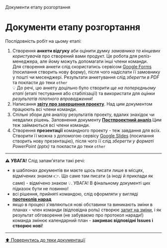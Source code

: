 Документи етапу розгортання
# Документи етапу розгортання

Послідовність робіт на цьому етапі:

1. Створення **анкети відгуку** аби оцінити думку *замовника та кінцевих користувачів* про створений вами продукт. Це робота для реліз-менеджера, але йому можуть допомагати інші члени команди. <br>Для створення анкети слід скористатись сервісом [Google Forms](https://forms.new/) (посилання створить нову форму), після чого надіслати її замовнику у пошті чи месенджері. Результати анкетування слід *зберегти в PDF* та покласти до теки ````other```` <br>:bulb: До речі, цю анкету доцільно було створити *ще на попередньому етапі* (етапі тестування або стабілізації) та використати для *оцінки результатів пілотного впровадження*! 
2. Написання [**звіту про завершення проекту**](../docs/5.Deploying/Звіт%20про%20завершення.md). Над цим документом працюють всі члени команди.
3. Спільні збори для аналізу результатів проекту, вдалих знахідок чи невдалих рішень. Заповнення документу [**Постпроектний аналіз**](../docs/5.Deploying/Постпроектний.md).Цим теж займаються всі члени команди.
4. Створення **презентації** командного проекту - теж завдання для всіх. Створити її можна з допомогою сервісу [Google Slides](http://slides.new) (посилання створить нову презентацію), після чого її слід *зберегти у форматі PowerPoint (pptx)* та покласти до теки ````other````
---

:warning: **УВАГА!**
Слід запам'ятати такі речі:
* в шаблонах документів ви маєте щось писати лише в місцях, відмічених знаком :point_right:. Що саме там писати (а іноді й приклади як саме) - відмічено знаком :bulb:. УВАГА! В фінальному документі цих підказок бути не повинно!
* всі рішення, прийняті командою, слід оформляти у вигляді **[протоколів нарад](/docs/1.Envisioning/other/%D0%91%D0%BB%D0%B0%D0%BD%D0%BA%20%D0%BF%D1%80%D0%BE%D1%82%D0%BE%D0%BA%D0%BE%D0%BB%D1%83%20%D0%BD%D0%B0%D1%80%D0%B0%D0%B4%D0%B8.md)**  
* якщо в процесі з'являються нові обставини та виникають зміни в планах - член команди (відповідна роль) створює [запит на зміни](/docs/1.Envisioning/other/%D0%A4%D0%BE%D1%80%D0%BC%D0%B0%20%D0%B7%D0%B0%D0%BF%D0%B8%D1%82%D1%83%20%D0%BD%D0%B0%20%D0%B7%D0%BC%D1%96%D0%BD%D0%B8.md), і як результат обговорення (не забуваємо про протокол наради!) команда змінює календарний план - **закриває відповідні Issues і створює нові**!
  
---
[:arrow_up: Повернутись до теки документації](/docs/README.md)



